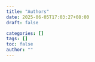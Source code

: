 ```yaml
---
title: "Authors"
date: 2025-06-05T17:03:27+08:00
draft: false

categories: []
tags: []
toc: false
author: ""
---
```

